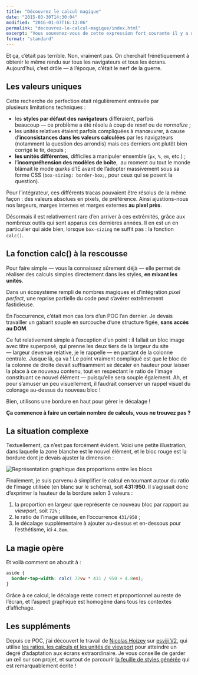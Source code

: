 ```yaml
---
title: "Découvrez le calcul magique"
date: "2015-03-30T14:30:04"
modified: "2016-01-07T16:12:06"
permalink: "decouvrez-le-calcul-magique/index.html"
excerpt: "Vous souvenez-vous de cette expression fort courante il y a quelques années, le fameux «&nbsp;nombre magique&nbsp;»&nbsp;? Cette pratique a tendance à disparaître depuis l’avènement du _responsive design_ et le besoin de souplesse, que ne permettait pas un `height:&nbsp;42px;`. Mais les nouvelles propriétés CSS et le support des navigateurs m’ont permis de rencontrer le niveau deux de ce sortilège&nbsp;: le **calcul magique**. Venez voir, c’est rigolo&nbsp;! [Lire la suite de «&nbsp;Découvrez le calcul magique&nbsp;» →](https://www.ffoodd.fr/decouvrez-le-calcul-magique/)"
format: "standard"
---
```

Et ça, c’était pas terrible. Non, vraiment pas. On cherchait frénétiquement à obtenir le même rendu sur tous les navigateurs et tous les écrans. Aujourd’hui, c’est drôle —&nbsp;à l’époque, c’était le nerf de la guerre.

## Les valeurs uniques

Cette recherche de perfection était régulièrement entravée par plusieurs&nbsp;limitations techniques&nbsp;:

* les **styles par défaut des navigateurs** différaient, parfois beaucoup&nbsp;—&nbsp;ce problème a été résolu à coup de _reset_ ou de _normalize_&nbsp;;
* les unités relatives étaient parfois compliquées à manœuvrer, à cause d’**inconsistances dans les valeurs calculées** par les navigateurs (notamment la question des arrondis) mais ces derniers ont plutôt bien corrigé le tir, depuis&nbsp;;
* **les unités différentes**, difficiles à manipuler ensemble (`px`, `%`, `em`, etc.)&nbsp;;
* l’**incompréhension des modèles de boîte**, &nbsp;au moment ou tout le monde blâmait le mode _quirks_ d’IE avant de l’adopter massivement sous sa forme CSS (`box-sizing: border-box;`, pour ceux qui se posent la question).

Pour l’intégrateur, ces différents tracas pouvaient être résolus de la même façon&nbsp;: des valeurs absolues en pixels, de préférence. Ainsi ajustions-nous nos largeurs, marges internes et marges externes **au pixel près**.

Désormais il est relativement rare d’en arriver à ces extrémités, grâce aux nombreux outils qui sont apparus ces dernières années. Il en est un en particulier qui aide bien, lorsque `box-sizing` ne suffit pas&nbsp;: la fonction `calc()`.

## La fonction calc() à la rescousse

Pour faire simple —&nbsp;vous la connaissez sûrement déjà&nbsp;— elle permet de réaliser des calculs simples directement dans les styles, **en mixant les unités**.

Dans un écosystème rempli de nombres magiques et d’intégration _pixel perfect_, une reprise partielle du code peut s’avérer extrêmement fastidieuse.

En l’occurrence, c’était mon cas lors d’un POC l’an dernier. Je devais travailler un gabarit souple en surcouche d’une structure figée, **sans accès au DOM**.

Ce fut relativement simple à l’exception d’un point&nbsp;: il fallait un bloc image avec titre superposé, qui prenne les deux tiers de la largeur du site —&nbsp;largeur devenue relative, je le rappelle&nbsp;— en partant de la colonne centrale. Jusque là, ça va&nbsp;! Le point vraiment compliqué est que le bloc de la colonne de droite devait suffisamment se décaler en hauteur pour laisser la place à ce nouveau contenu, tout en respectant le ratio de l’image constituant ce nouvel élément —&nbsp;puisqu’elle sera souple également. Ah, et pour s’amuser un peu visuellement, il faudrait conserver un rappel visuel du colonage au-dessus du nouveau bloc&nbsp;!

Bien, utilisons une bordure en haut pour gérer le décalage&nbsp;!

**Ça commence à faire un certain nombre de calculs, vous ne trouvez pas&nbsp;?**

## La situation complexe

Textuellement, ça n’est pas forcément évident. Voici une petite illustration, dans laquelle la zone blanche est le nouvel élément, et le bloc rouge est la bordure dont je devais ajuster la dimension&nbsp;:

![Représentation graphique des proportions entre les blocs](/images/2015/03/calc-300x209.png "Représentation graphique des proportions entre les blocs")

Finalement, je suis parvenu à simplifier le calcul en tournant autour du ratio de l’image utilisée (en blanc sur le schéma), soit **431:950**. Il s’agissait donc d’exprimer la hauteur de la bordure selon 3 valeurs&nbsp;:

1.  la proportion en largeur que représente ce nouveau bloc par rapport au _viewport_, soit `72%`&nbsp;;
2.  le ratio de l’image utilisée, en l’occurrence `431/950`&nbsp;;
3.  le décalage supplémentaire à ajouter au-dessus et en-dessous pour l’esthétisme, ici `4.8em`.

## La magie opère

Et voilà comment on aboutit à&nbsp;:

```css
aside {
  border-top-width: calc( 72vw * 431 / 950 + 4.8em);
}
```

Grâce à ce calcul, le décalage reste correct et proportionnel au reste de l’écran, et l’aspect graphique est homogène dans tous les contextes d’affichage.

## Les suppléments

Depuis ce POC, j’ai découvert le travail de [Nicolas Hoizey](http://gasteroprod.com/) sur [esviji V2](https://github.com/nhoizey/esviji), qui utilise [les ratios, les calculs et les unités de viewport](https://github.com/nhoizey/esviji/blob/master/src/sass/_screen.scss) pour atteindre un degré d’adaptation aux écrans extraordinaire. Je vous conseille de garder un œil sur son projet, et surtout de parcourir [la feuille de styles générée](https://gist.github.com/nhoizey/f31cf92114a376a23155) qui est remarquablement écrite&nbsp;!